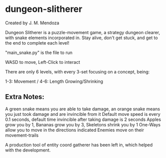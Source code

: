 # dungeon-slitherer

Created by J. M. Mendoza

Dungeon Slitherer is a puzzle-movement game, a strategy dungeon clearer, with snake elements incorporated in.
Stay alive, don't get stuck, and get to the end to complete each level!

"main_snake.py" is the file to run

WASD to move, Left-Click to interact

There are only 6 levels, with every 3-set focusing on a concept, being:

1-3: Movement / 4-6: Length Growing/Shrinking

Extra Notes:
---
A green snake means you are able to take damage, an orange snake means you just took damage and are invincible from it
Default move speed is every 0.1 seconds, default time invincible after taking damage is 2 seconds 
Apples grow you by 1, Bananas grow you by 3, Skeletons shrink you by 1
One-Ways allow you to move in the directions indicated
Enemies move on their movement-trails

A production tool of entity coord gatherer has been left in, which helped with the development.
